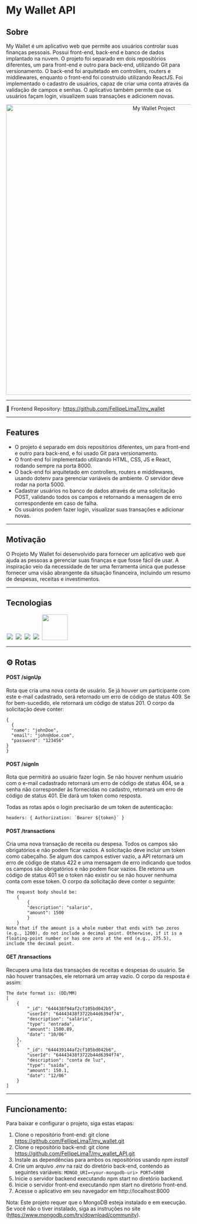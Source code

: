 # My Wallet API

## Sobre

My Wallet é um aplicativo web que permite aos usuários controlar suas finanças pessoais. Possui front-end, back-end e banco de dados implantado na nuvem. O projeto foi separado em dois repositórios diferentes, um para front-end e outro para back-end, utilizando Git para versionamento. O back-end foi arquitetado em controllers, routers e middlewares, enquanto o front-end foi construído utilizando ReactJS. Foi implementado o cadastro de usuários, capaz de criar uma conta através da validação de campos e senhas. O aplicativo também permite que os usuários façam login, visualizem suas transações e adicionem novas.

<p align="center">
  <img width="790" alt="My Wallet Project" src="https://user-images.githubusercontent.com/95102911/236885662-c365187c-1202-4f10-aaf1-40912291500b.png">
</p>

<hr/>

🔸 Frontend Repository: https://github.com/FellipeLimaT/my_wallet

<hr/>

## Features

- O projeto é separado em dois repositórios diferentes, um para front-end e outro para back-end, e foi usado Git para versionamento.
- O front-end foi implementado utilizando HTML, CSS, JS e React, rodando sempre na porta 8000.
- O back-end foi arquitetado em controllers, routers e middlewares, usando dotenv para gerenciar variáveis ​​de ambiente. O servidor deve rodar na porta 5000.
- Cadastrar usuários no banco de dados através de uma solicitação POST, validando todos os campos e retornando a mensagem de erro correspondente em caso de falha.
- Os usuários podem fazer login, visualizar suas transações e adicionar novas.

<hr/>

## Motivação

O Projeto My Wallet foi desenvolvido para fornecer um aplicativo web que ajuda as pessoas a gerenciar suas finanças e que fosse fácil de usar. A inspiração veio da necessidade de ter uma ferramenta única que pudesse fornecer uma visão abrangente da situação financeira, incluindo um resumo de despesas, receitas e investimentos.

<hr/>

## Tecnologias

<p align='rigth'>
<img style='margin: 2px;' src='https://img.shields.io/badge/Node.js-43853D?style=for-the-badge&logo=node.js&logoColor=white'/>
<img style='margin: 2px;' src='https://img.shields.io/badge/JavaScript-F7DF1E?style=for-the-badge&logo=javascript&logoColor=black'/>
<img style='margin: 2px;' src='https://img.shields.io/badge/express.js-%23404d59.svg?style=for-the-badge&logo=express&logoColor=%2361DAFB'/>
<img style='margin: 2px;' src='https://img.shields.io/badge/MongoDB-%234ea94b.svg?style=for-the-badge&logo=mongodb&logoColor=white'>
<img style='margin: 2px; width:70px' src='https://img.shields.io/badge/NPM-%23CB3837.svg?style=for-the-badge&logo=npm&logoColor=white/'>
</p>

<hr/>

## ⚙️ Rotas

#### <span style='font-weight:bold;'>POST</span> /signUp

Rota que cria uma nova conta de usuário. Se já houver um participante com este e-mail cadastrado, será retornado um erro de código de status 409. Se for bem-sucedido, ele retornará um código de status 201. O corpo da solicitação deve conter:
```
{
  {
  "name": "johnDoe",
  "email": "john@doe.com",
  "password": "123456"
}
}
```

#### <span style='font-weight:bold;'>POST</span> /signIn

Rota que permitirá ao usuário fazer login. Se não houver nenhum usuário com o e-mail cadastrado retornará um erro de código de status 404, se a senha não corresponder às fornecidas no cadastro, retornará um erro de código de status 401. Ele dará um token como resposta.

Todas as rotas após o login precisarão de um token de autenticação:
```
headers: { Authorization: `Bearer ${token}` }
```

#### <span style='font-weight:bold;'>POST</span> /transactions

Cria uma nova transação de receita ou despesa. Todos os campos são obrigatórios e não podem ficar vazios. A solicitação deve incluir um token como cabeçalho. Se algum dos campos estiver vazio, a API retornará um erro de código de status 422 e uma mensagem de erro indicando que todos os campos são obrigatórios e não podem ficar vazios. Ele retorna um código de status 401 se o token não existir ou se não houver nenhuma conta com esse token. O corpo da solicitação deve conter o seguinte:

```
The request body should be:
    {
        {
        "description": "salario",
        "amount": 1500
        }
    }
Note that if the amount is a whole number that ends with two zeros (e.g., 1200), do not include a decimal point. Otherwise, if it is a floating-point number or has one zero at the end (e.g., 275.5), include the decimal point.
```

#### <span style='font-weight:bold;'>GET</span> /transactions

Recupera uma lista das transações de receitas e despesas do usuário. Se não houver transações, ele retornará um array vazio. O corpo da resposta é assim:

```
The date format is: (DD/MM)
[
    {
        "_id": "644438f94af2cf105bd042b5",
        "userId": "64443438f3722b44d6394f74",
        "description": "salário",
        "type": "entrada",
        "amount": 1500.89,
        "date": "10/06"
    },
    {
        "_id": "644439144af2cf105bd042b6",
        "userId": "64443438f3722b44d6394f74",
        "description": "conta de luz",
        "type": "saída",
        "amount": 150.1,
        "date": "12/06"
    }
]
```

<hr/>

## Funcionamento:

Para baixar e configurar o projeto, siga estas etapas:

1. Clone o repositório front-end: git clone https://github.com/FellipeLimaT/my_wallet.git
2. Clone o repositório back-end: git clone https://github.com/FellipeLimaT/my_wallet_API.git
3. Instale as dependências para ambos os repositórios usando *npm install*
4. Crie um arquivo *.env* na raiz do diretório back-end, contendo as seguintes variáveis:
    `
      MONGO_URI=<your-mongodb-uri>
      PORT=5000
    `
5. Inicie o servidor backend executando npm start no diretório backend.
6. Inicie o servidor front-end executando npm start no diretório front-end.
7. Acesse o aplicativo em seu navegador em http://localhost:8000

Nota: Este projeto requer que o MongoDB esteja instalado e em execução. Se você não o tiver instalado, siga as instruções no site (https://www.mongodb.com/try/download/community).

  

